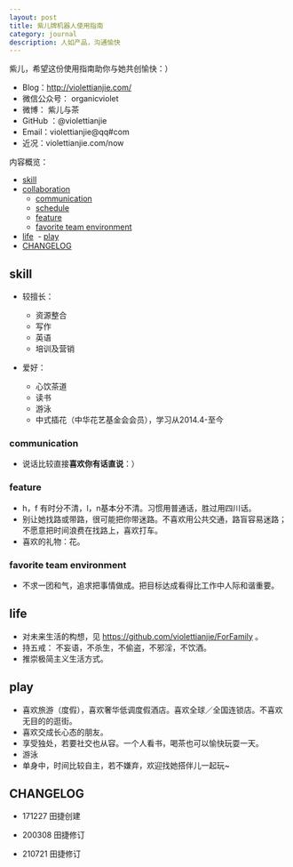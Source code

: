 ```yaml
---
layout: post
title: 紫儿牌机器人使用指南
category: journal
description: 人如产品，沟通愉快
---
```




紫儿，希望这份使用指南助你与她共创愉快：）

- Blog：http://violettianjie.com/
- 微信公众号： organicviolet 
- 微博： 紫儿与茶
- GitHub ：@violettianjie
- Email：violettianjie@qq#com
- 近况：violettianjie.com/now

内容概览：

<!-- START doctoc generated TOC please keep comment here to allow auto update -->
<!-- DON'T EDIT THIS SECTION, INSTEAD RE-RUN doctoc TO UPDATE -->

  - [skill](#skill)
  - [collaboration](#collaboration)
    - [communication](#communication)
    - [schedule](#schedule)
    - [feature](#feature)
    - [favorite team environment](#favorite-team-environment)
  - [life](#life)
  - [play](#play)
  - [CHANGELOG](#changelog)

<!-- END doctoc generated TOC please keep comment here to allow auto update -->

## skill

- 较擅长：
   - 资源整合
   - 写作
   - 英语
   - 培训及营销
	
- 爱好：
  - 心饮茶道
  - 读书
  - 游泳
  - 中式插花（中华花艺基金会会员），学习从2014.4-至今


### communication


- 说话比较直接**喜欢你有话直说**：）



### feature

 
-  h，f 有时分不清，l，n基本分不清。习惯用普通话，胜过用四川话。
-  别让她找路或带路，很可能把你带迷路。不喜欢用公共交通，路盲容易迷路；不愿意把时间浪费在找路上，喜欢打车。
-  喜欢的礼物：花。



### favorite team environment

- 不求一团和气，追求把事情做成。把目标达成看得比工作中人际和谐重要。


## life

- 对未来生活的构想，见 https://github.com/violettianjie/ForFamily 。
- 持五戒： 不妄语，不杀生，不偷盗，不邪淫，不饮酒。
- 推崇极简主义生活方式。



## play

- 喜欢旅游（度假），喜欢奢华低调度假酒店。喜欢全球／全国连锁店。不喜欢无目的的逛街。
- 喜欢交成长心态的朋友。
- 享受独处，若要社交也从容。一个人看书，喝茶也可以愉快玩耍一天。
- 游泳
- 单身中，时间比较自主，若不嫌弃，欢迎找她搭伴儿一起玩~




## CHANGELOG 


- 171227 田捷创建

- 200308 田捷修订

- 210721 田捷修订


